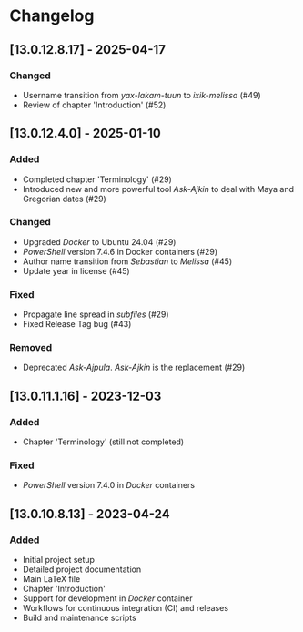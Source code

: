 # Changelog

## [13.0.12.8.17] - 2025-04-17

### Changed
- Username transition from _yax-lakam-tuun_ to _ixik-melissa_ (#49)
- Review of chapter 'Introduction' (#52)


## [13.0.12.4.0] - 2025-01-10

### Added
- Completed chapter 'Terminology' (#29)
- Introduced new and more powerful tool _Ask-Ajkin_ to deal with Maya and Gregorian dates (#29)

### Changed
- Upgraded _Docker_ to Ubuntu 24.04 (#29)
- _PowerShell_ version 7.4.6 in Docker containers (#29)
- Author name transition from _Sebastian_ to _Melissa_ (#45)
- Update year in license (#45)

### Fixed
- Propagate line spread in _subfiles_ (#29)
- Fixed Release Tag bug (#43)

### Removed
- Deprecated _Ask-Ajpula_. _Ask-Ajkin_ is the replacement (#29)


## [13.0.11.1.16] - 2023-12-03

### Added
- Chapter 'Terminology' (still not completed)

### Fixed
- _PowerShell_ version 7.4.0 in _Docker_ containers



## [13.0.10.8.13] - 2023-04-24

### Added
- Initial project setup
- Detailed project documentation
- Main LaTeX file
- Chapter 'Introduction'
- Support for development in _Docker_ container 
- Workflows for continuous integration (CI) and releases
- Build and maintenance scripts
